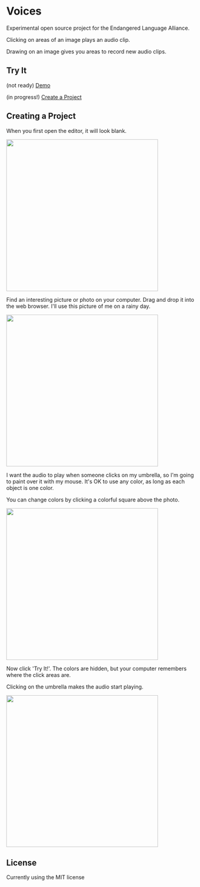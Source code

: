 # Voices

Experimental open source project for the Endangered Language Alliance.

Clicking on areas of an image plays an audio clip.

Drawing on an image gives you areas to record new audio clips.

## Try It

(not ready) <a href="http://slang-group.github.io/voices/demo.html">Demo</a>

(in progress!) <a href="http://slang-group.github.io/voices/create.html">Create a Project</a>

## Creating a Project

When you first open the editor, it will look blank.

<img src="https://raw.githubusercontent.com/slang-group/voices/gh-pages/demo/screenshots/1.png" width="400"/>

Find an interesting picture or photo on your computer. Drag and drop it into the web browser.
I'll use this picture of me on a rainy day.

<img src="https://raw.githubusercontent.com/slang-group/voices/gh-pages/demo/screenshots/2.png" width="400"/>

I want the audio to play when someone clicks on my umbrella, so I'm going to paint over it
with my mouse. It's OK to use any color, as long as each object is one color.

You can change colors by clicking a colorful square above the photo.

<img src="https://raw.githubusercontent.com/slang-group/voices/gh-pages/demo/screenshots/3.png" width="400"/>

Now click 'Try It!'. The colors are hidden, but your computer remembers where the click areas are.

Clicking on the umbrella makes the audio start playing.

<img src="https://raw.githubusercontent.com/slang-group/voices/gh-pages/demo/screenshots/4.png" width="400"/>

## License

Currently using the MIT license
